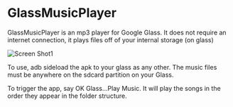 GlassMusicPlayer
================
GlassMusicPlayer is an mp3 player for Google Glass. It does not require an internet connection, it plays files off of your internal storage (on glass)


![Screen Shot1](https://github.com/Kennyc1012/GlassMusicPlayer/raw/master/Screenshot.png)


To use, adb sideload the apk to your glass as any other. The music files must be anywhere on the sdcard partition on your Glass.


To trigger the app, say OK Glass...Play Music. 
It will play the songs in the order they appear in the folder structure.
